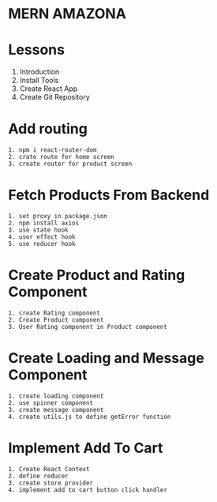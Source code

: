# MERN AMAZONA

# Lessons
1. Introduction
2. Install Tools
3. Create React App
4. Create Git Repository

# Add routing
    1. npm i react-router-dom
    2. crate route for home screen
    3. create router for product screen
# Fetch Products From Backend
    1. set proxy in package.json
    2. npm install axios
    3. use state hook
    4. user effect hook
    5. use reducer hook

 # Create Product and Rating Component
    1. create Rating component
    2. Create Product component
    3. User Rating component in Product component

# Create Loading and Message Component
    1. create loading component
    2. use spinner component
    3. create message component
    4. create utils.js to define getError function

# Implement Add To Cart
    1. Create React Context
    2. define reducer
    3. create store provider
    4. implement add to cart button click handler